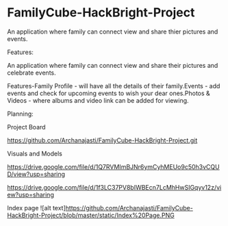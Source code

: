 # FamilyCube-HackBright-Project
An application where family can connect view and share thier pictures and events.

Features:

An application where family can connect view and share their pictures and celebrate events.

Features-Family Profile - will have all the details of their family.Events - add events and check for upcoming events to wish your dear ones.Photos & Videos - where albums and video link can be added for viewing.

Planning:

Project Board

https://github.com/Archanajasti/FamilyCube-HackBright-Project.git

Visuals and Models

https://drive.google.com/file/d/1Q7RVMImBJNr6ymCyhMEUo9c50h3vCQUD/view?usp=sharing

https://drive.google.com/file/d/1f3LC37PV8bIWBEcn7LcMhHwSIGqyv12z/view?usp=sharing


Index page
![alt text]https://github.com/Archanajasti/FamilyCube-HackBright-Project/blob/master/static/Index%20Page.PNG
